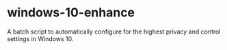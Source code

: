 # windows-10-enhance
A batch script to automatically configure for the highest privacy and control settings in Windows 10.
